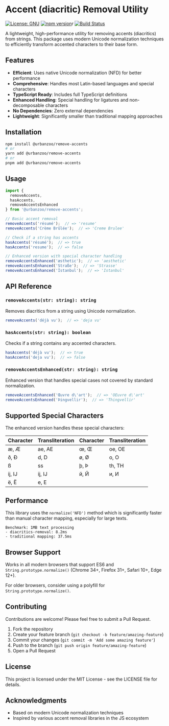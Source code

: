 # Accent (diacritic) Removal Utility

[![License: GNU](https://img.shields.io/badge/License-MIT-blue.svg)](https://opensource.org/licenses/MIT)
[![npm version](https://img.shields.io/badge/npm-0.1.1-blue)](https://www.npmjs.com/package/@urbanzoo/remove-accents)r
[![Build Status](https://img.shields.io/badge/build-passing-brightgreen)](https://github.com/UrbanZooStudios/remove-accents)

A lightweight, high-performance utility for removing accents (diacritics) from strings. This package uses modern Unicode normalization techniques to efficiently transform accented characters to their base form.

## Features

- **Efficient**: Uses native Unicode normalization (NFD) for better performance
- **Comprehensive**: Handles most Latin-based languages and special characters
- **TypeScript Ready**: Includes full TypeScript definitions
- **Enhanced Handling**: Special handling for ligatures and non-decomposable characters
- **No Dependencies**: Zero external dependencies
- **Lightweight**: Significantly smaller than traditional mapping approaches

## Installation

```bash
npm install @urbanzoo/remove-accents
# or
yarn add @urbanzoo/remove-accents
# or
pnpm add @urbanzoo/remove-accents
```

## Usage

```typescript
import {
  removeAccents,
  hasAccents,
  removeAccentsEnhanced
} from '@urbanzoo/remove-accents';

// Basic accent removal
removeAccents('résumé');  // => 'resume'
removeAccents('Crème Brûlée');  // => 'Creme Brulee'

// Check if a string has accents
hasAccents('résumé');  // => true
hasAccents('resume');  // => false

// Enhanced version with special character handling
removeAccentsEnhanced('æsthetic');  // => 'aesthetic'
removeAccentsEnhanced('Straße');  // => 'Strasse'
removeAccentsEnhanced('İstanbul');  // => 'Istanbul'
```

## API Reference

### `removeAccents(str: string): string`

Removes diacritics from a string using Unicode normalization.

```typescript
removeAccents('déjà vu');  // => 'deja vu'
```

### `hasAccents(str: string): boolean`

Checks if a string contains any accented characters.

```typescript
hasAccents('déjà vu');  // => true
hasAccents('deja vu');  // => false
```

### `removeAccentsEnhanced(str: string): string`

Enhanced version that handles special cases not covered by standard normalization.

```typescript
removeAccentsEnhanced('Œuvre d\'art');  // => 'OEuvre d\'art'
removeAccentsEnhanced('Þingvellir');  // => 'Thingvellir'
```

## Supported Special Characters

The enhanced version handles these special characters:

| Character | Transliteration | Character | Transliteration |
|-----------|----------------|-----------|----------------|
| æ, Æ      | ae, AE         | œ, Œ      | oe, OE         |
| ð, Ð      | d, D           | ø, Ø      | o, O           |
| ß         | ss             | þ, Þ      | th, TH         |
| ĳ, Ĳ      | ij, IJ         | й, Й      | и, И           |
| ё, Ё      | е, Е           |           |                |

## Performance

This library uses the `normalize('NFD')` method which is significantly faster than manual character mapping, especially for large texts.

```
Benchmark: 1MB text processing
- diacritics-removal: 8.2ms
- traditional mapping: 37.5ms
```

## Browser Support

Works in all modern browsers that support ES6 and `String.prototype.normalize()` (Chrome 34+, Firefox 31+, Safari 10+, Edge 12+).

For older browsers, consider using a polyfill for `String.prototype.normalize()`.

## Contributing

Contributions are welcome! Please feel free to submit a Pull Request.

1. Fork the repository
2. Create your feature branch (`git checkout -b feature/amazing-feature`)
3. Commit your changes (`git commit -m 'Add some amazing feature'`)
4. Push to the branch (`git push origin feature/amazing-feature`)
5. Open a Pull Request

## License

This project is licensed under the MIT License - see the LICENSE file for details.

## Acknowledgments

- Based on modern Unicode normalization techniques
- Inspired by various accent removal libraries in the JS ecosystem
